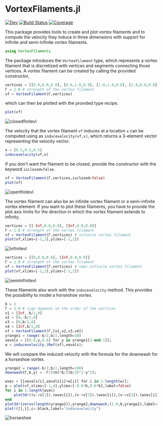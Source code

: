 # VortexFilaments.jl

[![Dev](https://img.shields.io/badge/docs-dev-blue.svg)](https://diederikb.github.io/VortexFilaments.jl/dev)
[![Build Status](https://github.com/diederikb/VortexFilaments.jl/workflows/CI/badge.svg)](https://github.com/diederikb/VortexFilaments.jl/actions)
[![Coverage](https://codecov.io/gh/diederikb/VortexFilaments.jl/branch/master/graph/badge.svg)](https://codecov.io/gh/diederikb/VortexFilaments.jl)

This package provides tools to create and plot vortex filaments and to compute the velocity they induce in three dimensions with support for infinite and semi-infinite vortex filaments.

<!-- **VortexFilaments.jl** is registered in the general Julia registry. To install, type
e.g.,
```julia
] add VortexFilaments
``` -->

```julia
using VortexFilaments
```

The package introduces the `VortexFilament` type, which represents a vortex filament that is discretized with vertices and segments connecting those vertices. A vortex filament can be created by calling the provided constructor,

```julia
vertices = [[0.0,0.0,0.0], [0.0,1.0,0.0], [1.0,1.0,0.0], [1.0,0.0,0.0]]
Γ = 1.0 # strength of the vortex filament
vf = VortexFilament(Γ,vertices)
```

which can then be plotted with the provided type recipe.

```julia
plot(vf)
```
![closedfinitevl](https://user-images.githubusercontent.com/26737762/117224622-4dc74680-adc5-11eb-97fa-fdc9a33779c6.png)

The velocity that the vortex filament `vf` induces at a location `x` can be computed using as `inducevelocity(vf,x)`, which returns a 3-element vector representing the velocity vector.
```julia
x = [0.5,0.5,0.5]
inducevelocity(vf,x)
```

If you don't want the filament to be closed, provide the constructor with the keyword `isclosed=false`.

```julia
vf = VortexFilament(Γ,vertices,isclosed=false)
plot(vf)
```
![openfinitevl](https://user-images.githubusercontent.com/26737762/117224654-60418000-adc5-11eb-9b76-c6fe3e6de4bb.png)

The vortex filament can also be an infinite vortex filament or a semi-infinite vortex element. If you want to plot these filaments, you have to provide the plot axis limits for the direction in which the vortex filament extends to infinity.

```julia
vertices = [[-Inf,0.0,0.0], [Inf,0.0,0.0]]
Γ = 1.0 # strength of the vortex filament
vf = VortexFilament(Γ,vertices) # infinite vortex filament
plot(vf,xlims=[-2,2],ylims=[-2,2])
```
![infinitevl](https://user-images.githubusercontent.com/26737762/117224672-6fc0c900-adc5-11eb-9fbf-065aa62e1519.png)

```julia
vertices = [[0,0.0,0.0], [Inf,0.0,0.0]]
Γ = 1.0 # strength of the vortex filament
vf = VortexFilament(Γ,vertices) # semi-infinite vortex filament
plot(vf,xlims=[-2,2],ylims=[-2,2])
```
![semiinfinitevl](https://user-images.githubusercontent.com/26737762/117224686-75b6aa00-adc5-11eb-8707-3d0a258b6c3a.png)

These filaments also work with the `inducevelocity` method. This provides the possibility to model a horseshoe vortex.
```julia
b = 1
Γ = 1.0 # sign depends on the order of the vertices
v1 = [Inf,-b/2,0]
v2 = [0,-b/2,0]
v3 = [0,b/2,0]
v4 = [Inf,b/2,0]
vf = VortexFilament(Γ,[v1,v2,v3,v4])
yrange1 = range(-b/2,b/2,length=20)
xevals = [[0.0,y,0.0] for y in yrange1[2:end-1]];
w = inducevelocity.(Ref(vf),xevals);
```

We will compare the induced velocity with the formula for the downwash for a horseshoe vortex.
```julia
yrange2 = range(-b/2,b/2,length=100)
downwash(Γ,b,y) = -Γ/(4π)*b/((b/2)^2-y^2);
```

```julia
wvec = [[xevals[i],xevals[i]+w[i]] for i in 1:length(w)];
p = plot(vf,xlims=[-1,4],ylims=[-0.6*b,0.6*b],label=false)
for i in 1:length(wvec)
    plot3d!((v->v[1]).(wvec[i]),(v->v[2]).(wvec[i]),(v->v[3]).(wvec[i]),color=:black,label=false)
end
plot3d!(zeros(length(yrange2)),yrange2,downwash.(1.0,b,yrange2),label="downwash formula")
plot!([],[],c=:black,label="inducevelocity")
```
![horseshoe](https://user-images.githubusercontent.com/26737762/117225243-b95de380-adc6-11eb-85d1-5f213e04dc6f.png)
